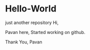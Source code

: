 # Hello-World
just another repository
Hi,

Pavan here,
Started working on github.

Thank You,
Pavan
